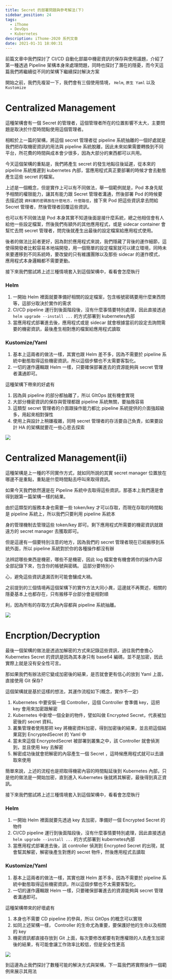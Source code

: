 ```yaml
---
title: Secret 的部署問題與參考解法(下)
sidebar_position: 24
tags:
  - iThome
  - DevOps
  - Kubernetes
description: iThome-2020 系列文章
date: 2021-01-31 18:00:31
---
```


前篇文章中我們探討了 CI/CD 自動化部屬中機密資訊的保存與使用議題，介紹了第一種透過 Pipeline 架構本身來處理問題，同時也探討了潛在的隱憂，而今天這篇我們將繼續從不同的架構下繼續探討解決方案



開始之前，我們先複習一下，我們會有三個使用情境， `Helm`, `原生 Yaml` 以及 `Kustomize`

# Centralized Management

這種架構會有一個 Secret 的管理者，這個管理者所在的位置影響不太大，主要問題是取決於什麼時間點使用這個管理者。

相較於上一篇的架構，將這個 secret 管理者從 pipeline 系統抽離的一個好處就是我們把存取機密資訊的用法與 pipeline 系統脫離，因此未來如果需要轉換到不同平台，所花費的時間與成本會少很多，因為大部分的東西都可以共用。

今天這個架構的重點是，我們將產生 secret 的發生地點往後延遲，從本來的 pipeline 系統推遲到 kubernetes 內部，當應用程式真正要部署的時候才會去動態產生這些 secret 的檔案。

上述是一個概念，但是實作上可以有不同做法，舉一個範例就是，Pod 本身先賦予相關的權限能力，讓其有能力跟 Secret 管理者溝通，然後部署 Pod 的時候要去描述說 `資料庫的密碼放在什麼地方，什麼路徑`，接下來 Pod 把這些資訊拿去問給 Secret 管理者，然後管理者回覆這些資訊。

也可以有不同做法是 Pod 本身其實不知道後面是接什麼系統，總之他相信會有人給他一些設定檔案，然後我們有額外的其他應用程式，或是 sidecar container 會幫忙去問 secret 管理者，問完後就產生出最後的設定檔案給應用程式使用。

後者的做法比前者更好，因為對於應用程式來說，我們隱藏了背後的運作細節，這使得開發者比較容易本地端開發，用一個簡單的設定檔案就可以建立環境，同時未來要遷移到不同系統時，要改變的只有維護團隊以及那些 sidecar 的運作模式，應用程式本身邏輯都不需要更動。



接下來我們嘗試將上述三種情境套入到這個架構中，看看會怎麼執行

### Helm

1. 一開始 Helm 裡面就要準備好相關的設定檔案，包含帳號密碼要用什麼東西問等，這部分取決於實作的需求
2. CI/CD pipeline 運行到後面階段後，沒有什麼事情要特別處理，因此直接透過 `helm upgrade --install ...` 的方式部署到 kubernetes內部
3. 當應用程式部署進去後，應用程式或是 sidecar 就會根據當前的設定去詢問需要的機密資訊，最後產生相對應的檔案給應用程式讀取

### Kustomize/Yaml

1. 基本上這兩者的做法一樣，其實也跟 Helm 差不多，因為不需要於 pipeline 系統中動態取得這些機密資訊，所以這個步驟也不太需要客製化。
2. 一切的運作邏輯跟 Helm 一樣，只要確保部署進去的資源能夠與 secret 管理者溝通即可。



這種架構下帶來的好處有

1. 因為與 pipeline 的部分都抽離了，所以 GItOps 就有機會實現
2. 大部分機密資訊的保存與管理都跟 pipeline 系統無關，要抽換容易
3. 這類型 secret 管理者的介面跟操作能力都比 pipeline 系統提供的介面強超級多，用起來相對彈性
4. 使用上與設計上稍嫌複雜，同時 secret 管理者的存活要自己負責，如果要設計 HA 的架構就要花一些心思去探索



![](https://i.imgur.com/3tDZr43.jpg)



# Centralized Management(ii)

這種架構是上一種的不同實作方式，就如同所說的其實 secret manager 位置放在哪邊不是重點，重點是什麼時間點去呼叫來取得資訊。

如果今天我們依然還是在 Pipeline 系統中去取得這些資訊，那基本上我們還是會得到跟第一篇架構一樣的結果。

由於這類型的服務本身也需要一些 token/key 才可以存取，而現在存取的時間點是 pipeline 系統上，所以我們只要利用 pipeline 系統本

身的管理機制去管理這些 token/key 即可。剩下應用程式所需要的機密資訊就跟遠方的 secret manager 去獲取即可。



但是這邊有一個要特別注意的地方，因為我們的 secret 管理者現在已經搬移到系統外面，所以 pipeline 系統對於你的各種操作都沒有辦

法辨認哪些東西是機密，哪些不是機密，因此 log 檔案會有機會將你的操作內容全部記錄下來，包含你的帳號與密碼。 這部分要特別小

心，避免這些資訊遺漏否則可能會釀成大禍。



之前提到的三個情境再這個架構下的實作方法大同小異，這邊就不再贅述，相關的隱憂基本上也都存在，只有搬移平台部分會是相對順

利，因為所有的存取方式與內容都與 pipeline 系統抽離。



![](https://i.imgur.com/JTgHac7.jpg)





# Encrption/Decryption

最後一個架構的做法是透過加解密的方式來記錄這些資訊，過往我們會擔心 Kubernetes Secret 的資訊是因為其本身只有 base64 編碼，並不是加密，因此實際上就是沒有安全性可言。

那如果我們有辦法把它變成加密後的結果，是否就會更有信心的放到 Yaml 上面，直接使用 Git 保存?

這個架構就是基於這樣的想法，其運作流程如下(概念，實作不一定)

1. Kubernetes 中要安裝一個 Controller，這個 Controller 會準備 key，這把 key 會用來加密跟解密
2. Kubernetes 中新增一個全新的物件，譬如叫做 Encrypted Secret，代表被加密後的 secret 資料。
3. 叢集管理者使用那把 key 將機密資料加密，得到加密後的結果，並且把這個結果寫到 EncryptedSecret 的 Yaml 中
4. 當未來這個 EncryptedSecret 被部署到叢集之中，該 Controller 就會偵測到，並且使用 key 去解密
5. 解密成功後就會把解密的內容產生一個 Secret ，這時候應用程式就可以去讀取來使用



簡單來說，上述的流程也是把取得機密內容的時間點延後到 Kubernetes 內部，只是他的做法是一開始加密，直到進入 Kubernetes 後就將其解密，最後得到真正資訊。



接下來我們嘗試將上述三種情境套入到這個架構中，看看會怎麼執行

### Helm

1. 一開始 Helm 裡面就要先透過 key 去加密，準備好一個 Encrypted Secret 的物件
2. CI/CD pipeline 運行到後面階段後，沒有什麼事情要特別處理，因此直接透過 `helm upgrade --install ...` 的方式部署到 kubernetes內部
3. 當應用程式部署進去後，該 controller 偵測到 Encrypted Secret 的出現，就會幫其解密，解密後產生對應的 secret 物件，然後應用程式去讀取

### Kustomize/Yaml

1. 基本上這兩者的做法一樣，其實也跟 Helm 差不多，因為不需要於 pipeline 系統中動態取得這些機密資訊，所以這個步驟也不太需要客製化。
2. 一切的運作邏輯跟 Helm 一樣，只要確保部署進去的資源能夠與 secret 管理者溝通即可。



這種架構帶來的好壞處有

1. 本身也不需要 CD pipeline 的參與，所以 GitOps 的概念可以實現
2. 如同上述架構一樣， Controller 的生命尤為重要，要保護好他的生命以及相關的 key
3. 機密資訊都直接存放到 Git 上面，每次要修改都要有對應權限的人去產生加密後的結果，有可能會讓工作效率比較低，但是安全性更高

![](https://i.imgur.com/Vwcbn37.jpg)



到這邊為止我們探討了數種可能的解決方式與架構，下一篇我們將實際操作一個範例來展示其用法


